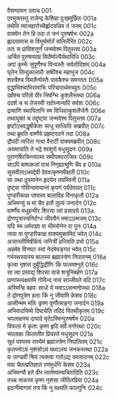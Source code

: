 वैशम्पायन उवाच	001  
एवमुक्तस्तु राजेन्द्र केशिहा दुःखमूर्छितः	001a  
तथेति व्याजहारोच्चैर्ह्लादयन्निव तं जनम्	001c  
वाक्येन तेन हि तदा तं जनं पुरुषर्षभः	002a  
ह्लादयामास स विभुर्घर्मार्तं सलिलैरिव	002c  
ततः स प्राविशत्तूर्णं जन्मवेश्म पितुस्तव	003a  
अर्चितं पुरुषव्याघ्र सितैर्माल्यैर्यथाविधि	003c  
अपां कुम्भैः सुपूर्णैश्च विन्यस्तैः सर्वतोदिशम्	004a  
घृतेन तिन्दुकालातैः सर्षपैश्च महाभुज	004c  
शस्त्रैश्च विमलैर्न्यस्तैः पावकैश्च समन्ततः	005a  
वृद्धाभिश्चाभिरामाभिः परिचारार्थमच्युतः	005c  
दक्षैश्च परितो वीर भिषग्भिः कुशलैस्तथा	006a  
ददर्श च स तेजस्वी रक्षोघ्नान्यपि सर्वशः	006c  
द्रव्याणि स्थापितानि स्म विधिवत्कुशलैर्जनैः	006e  
तथायुक्तं च तद्दृष्ट्वा जन्मवेश्म पितुस्तव	007a  
हृष्टोऽभवद्धृषीकेशः साधु साध्विति चाब्रवीत्	007c  
तथा ब्रुवति वार्ष्णेये प्रहृष्टवदने तदा	008a  
द्रौपदी त्वरिता गत्वा वैराटीं वाक्यमब्रवीत्	008c  
अयमायाति ते भद्रे श्वशुरो मधुसूदनः	009a  
पुराणर्षिरचिन्त्यात्मा समीपमपराजितः	009c  
साऽपि बाष्पकलां वाचं निगृह्याश्रूणि चैव ह	010a  
सुसंवीताऽभवद्देवी देववत्कृष्णमीक्षती	010c  
सा तथा दूयमानेन हृदयेन तपस्विनी	011a  
दृष्ट्वा गोविन्दमायान्तं कृपणं पर्यदेवयत्	011c  
पुण्डरीकाक्ष पश्यस्व बालाविह विनाकृतौ	012a  
अभिमन्युं च मां चैव हतौ तुल्यं जनार्दन	012c  
वार्ष्णेय मधुहन्वीर शिरसा त्वां प्रसादये	013a  
द्रोणपुत्रास्त्रनिर्दग्धं जीवयैनं ममाऽऽत्मजम्	013c  
यदि स्म धर्मराज्ञा वा भीमसेनेन वा पुनः	014a  
त्वया वा पुण्डरीकाक्ष वाक्यमुक्तमिदं भवेत्	014c  
अजानतीमिषीकेयं जनित्रीं हन्त्विति प्रभो	015a  
अहमेव विनष्टा स्यां नेदमेवङ्गतं भवेत्	015c  
गर्भस्थस्यास्य बालस्य ब्रह्मास्त्रेण निपातनम्	016a  
कृत्वा नृशंसं दुर्बुद्धिर्द्रौणिः किं फलमश्नुते	016c  
सा त्वा प्रसाद्य शिरसा याचे शत्रुनिबर्हण	017a  
प्राणांस्त्यक्ष्यामि गोविन्द नायं सञ्जीवते यदि	017c  
अस्मिन्हि बहवः साधो ये ममाऽऽसन्मनोरथाः	018a  
ते द्रोणपुत्रेण हताः किं नु जीवामि केशव	018c  
आसीन्मम मतिः कृष्ण पूर्णोत्सङ्गा जनार्दन	019a  
अभिवादयिष्ये दिष्ट्येति तदिदं वितथीकृतम्	019c  
चपलाक्षस्य दायादे मृतेऽस्मिन्पुरुषर्षभ	020a  
विफला मे कृताः कृष्ण हृदि सर्वे मनोरथाः	020c  
चपलाक्षः किलातीव प्रियस्ते मधुसूदन	021a  
सुतं पश्यस्व तस्येमं ब्रह्मास्त्रेण निपातितम्	021c  
कृतघ्नोऽयं नृशंसोऽयं यथाऽस्य जनकस्तथा	022a  
यः पाण्डवीं श्रियं त्यक्त्वा गतोऽद्य यमसादनम्	022c  
मया चैतत्प्रतिज्ञातं रणमूर्धनि केशव	023a  
अभिमन्यौ हते वीर त्वामेष्याम्यचिरादिति	023c  
तच्च नाकरवं कृष्ण नृशंसा जीवितप्रिया	024a  
इदानीमागतां तत्र किं नु वक्ष्यति फाल्गुनिः	024c  
